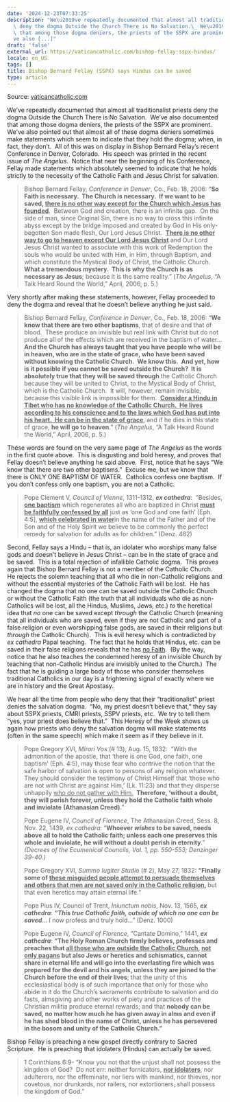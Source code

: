 ```yaml
---
date: '2024-12-23T07:33:25'
description: "We\u2019ve repeatedly documented that almost all traditionalist priests\
  \ deny the dogma Outside the Church There is No Salvation.\_ We\u2019ve also documented\
  \ that among those dogma deniers, the priests of the SSPX are prominent.\_ We\u2019\
  ve also [...]"
draft: 'false'
external_url: https://vaticancatholic.com/bishop-fellay-sspx-hindus/
locale: en_US
tags: []
title: Bishop Bernard Fellay (SSPX) says Hindus can be saved
type: article
---
```




Source: [vaticancatholic.com](https://vaticancatholic.com/bishop-fellay-sspx-hindus/)

<p>We’ve repeatedly documented that almost all traditionalist priests deny the dogma Outside the Church There is No Salvation.  We’ve also documented that among those dogma deniers, the priests of the SSPX are prominent.  We’ve also pointed out that almost all of these dogma deniers sometimes make statements which seem to indicate that they hold the dogma; when, in fact, they don’t.  All of this was on display in Bishop Bernard Fellay’s recent Conference in Denver, Colorado.  His speech was printed in the recent issue of <em>The Angelus</em>.  Notice that near the beginning of his Conference, Fellay made statements which absolutely seemed to indicate that he holds strictly to the necessity of the Catholic Faith and Jesus Christ for salvation.</p>
<blockquote>
<p>Bishop Bernard Fellay, <em>Conference in Denver</em>, Co., Feb. 18, 2006: “<strong>So Faith is necessary.  The Church is necessary.  If we want to be saved, <u>there is no other way except for the Church which Jesus has founded</u></strong>.  Between God and creation, there is an infinite gap.  On the side of man, since Original Sin, there is no way to cross this infinite abyss except by the bridge imposed and created by God in His only-begotten Son made flesh, Our Lord Jesus Christ.  <strong><u>There is no other way to go to heaven except Our Lord Jesus Christ</u></strong> and Our Lord Jesus Christ wanted to associate with this work of Redemption the souls who would be united with Him, in Him, through Baptism, and which constitute the Mystical Body of Christ, the Catholic Church.  <strong>What a tremendous mystery.  This is why the Church is as necessary as Jesus</strong>; because it is the same reality.” (<em>The Angelus</em>, “A Talk Heard Round the World,” April, 2006, p. 5.)</p>
</blockquote>
<p>Very shortly after making these statements, however, Fellay proceeded to deny the dogma and reveal that he doesn’t believe anything he just said.</p>
<blockquote>
<p>Bishop Bernard Fellay, <em>Conference in Denver</em>, Co., Feb. 18, 2006: “<strong>We know that there are two other baptisms</strong>, that of desire and that of blood.  These produce an invisible but real link with Christ but do not produce all of the effects which are received in the baptism of water… <strong>And the Church has always taught that you have people who will be in heaven, who are in the state of grace, who have been saved without knowing the Catholic Church.  We know this.  And yet, how is it possible if you cannot be saved outside the Church?  It is absolutely true that they will be saved through </strong>the Catholic Church because they will be united to Christ, to the Mystical Body of Christ, which is the Catholic Church.  It will, however, remain invisible, because this visible link is impossible for them.  <strong><u>Consider a Hindu in Tibet who has no knowledge of the Catholic Church.  He lives according to his conscience and to the laws which God has put into his heart.  He can be in the state of grace</u></strong>, and if he dies in this state of grace, <strong>he will go to heaven</strong>.” (<em>The Angelus</em>, “A Talk Heard Round the World,” April, 2006, p. 5.)</p>
</blockquote>
<p>These words are found on the very same page of <em>The Angelus</em> as the words in the first quote above.  This is disgusting and bold heresy, and proves that Fellay doesn’t believe anything he said above.  First, notice that he says “We know that there are two other baptisms.”  Excuse me, but we know that there is ONLY ONE BAPTISM OF WATER.  Catholics confess one baptism.  If you don’t confess only one baptism, you are not a Catholic.</p>
<blockquote>
<p>Pope Clement V, <em>Council of Vienne</em>, 1311-1312, <strong><em>ex cathedra</em></strong>:  “Besides, <strong><u>one baptism</u></strong> which regenerates all who are baptized in Christ <strong><u>must be faithfully confessed by all</u></strong> just as ‘one God and one faith’ [Eph. 4:5], <strong><u>which celebrated in water</u></strong>in the name of the Father and of the Son and of the Holy Spirit we believe to be commonly the perfect remedy for salvation for adults as for children.” (Denz. 482)</p>
</blockquote>
<p>Second, Fellay says a Hindu – that is, an idolater who worships many false gods and doesn’t believe in Jesus Christ – can be in the state of grace and be saved.  This is a total rejection of infallible Catholic dogma.  This proves again that Bishop Bernard Fellay is not a member of the Catholic Church.  He rejects the solemn teaching that all who die in non-Catholic religions and without the essential mysteries of the Catholic Faith will be lost.  He has changed the dogma that no one can be saved outside the Catholic Church or without the Catholic Faith (the truth that all individuals who die as non-Catholics will be lost, all the Hindus, Muslims, Jews, etc.) <em>to </em>the heretical idea that<em> no</em> one can be saved except <em>through </em>the Catholic Church (meaning that all individuals who are saved, even if they are not Catholic and part of a false religion or even worshipping false gods, are saved in their religions but <em>through</em> the Catholic Church).  This is evil heresy which is contradicted by <em>ex cathedra</em> Papal teaching.  The fact that he holds that Hindus, etc. can be saved in their false religions reveals that he has <u>no Faith</u>.  (By the way, notice that he also teaches the condemned heresy of an invisible Church by teaching that non-Catholic Hindus are invisibly united to the Church.)  The fact that he is guiding a large body of those who consider themselves traditional Catholics in our day is a frightening signal of exactly where we are in history and the Great Apostasy.</p>
<p>We hear all the time from people who deny that their “traditionalist” priest denies the salvation dogma.  “No, my priest doesn’t believe that,” they say about SSPX priests, CMRI priests, SSPV priests, etc.  We try to tell them “yes, your priest does believe that.”  This Heresy of the Week shows us again how priests who deny the salvation dogma will make statements (often in the same speech) which make it seem as if they believe in it.</p>
<blockquote>
<p>Pope Gregory XVI, <em>Mirari</em><em> Vos</em> (# 13), Aug. 15, 1832:  “With the admonition of the apostle, that ‘there is one God, one faith, one baptism’ (Eph. 4:5), may those fear who contrive the notion that the safe harbor of salvation is open to persons of any religion whatever.  They should consider the testimony of Christ Himself that ‘those who are not with Christ are against Him,’ (Lk. 11:23) and that they disperse unhappily <u>who do not gather with Him.</u> <strong> Therefore, ‘without a doubt, they will perish forever, unless they hold the Catholic faith whole and inviolate</strong> <strong>(Athanasian Creed)</strong>.”</p>
<p>Pope Eugene IV, <em>Council of Florence</em>, The Athanasian Creed, Sess. 8, Nov. 22, 1439, <em>ex cathedra</em>: “<strong>Whoever <em>wishes</em> to be saved, needs above all to hold the Catholic faith; unless each one preserves this whole and inviolate, he will without a doubt perish in eternity</strong>.”<em> (Decrees of the Ecumenical Councils, Vol. 1, pp. 550-553; Denzinger 39-40.)</em></p>
<p>Pope Gregory XVI, <em>Summo</em><em> Iugiter Studio</em> (# 2), May 27, 1832: <strong>“Finally some of <u>these misguided people attempt to persuade themselves and others that men are not saved only in the Catholic religion</u>, </strong>but that even heretics may attain eternal life.”</p>
<p>Pope Pius IV, Council of Trent, <em>Iniunctum</em><em> nobis</em>, Nov. 13, 1565, <strong><em>ex cathedra</em></strong>: <strong><em>“This true Catholic faith, outside of which no one can be saved</em></strong>… I now profess and truly hold…” (Denz. 1000)</p>
<p>Pope Eugene IV, <em>Council of Florence</em>, “Cantate Domino,” 1441, <strong><em>ex cathedra</em></strong>: <strong>“The Holy Roman Church firmly believes, professes and preaches that <u>all those who are outside the Catholic Church</u>, <u>not only pagans</u> but also Jews or heretics and schismatics, cannot share in eternal life and will go into the everlasting fire which was prepared for the devil and his angels, unless they are joined to the Church before the end of their lives</strong>; that the unity of this ecclesiastical body is of such importance that only for those who abide in it do the Church’s sacraments contribute to salvation and do fasts, almsgiving and other works of piety and practices of the Christian militia produce eternal rewards; and that <strong>nobody can be saved, no matter how much he has given away in alms and even if he has shed blood in the name of Christ, unless he has persevered in the bosom and unity of the Catholic Church.”</strong></p>
</blockquote>
<p>Bishop Fellay is preaching a new gospel directly contrary to Sacred Scripture.  He is preaching that idolaters (Hindus) can actually be saved.</p>
<blockquote>
<p>1 Corinthians 6:9- “Know you not that the unjust shall not possess the kingdom of God?  Do not err: neither fornicators, <strong><u>nor idolaters</u></strong>, nor adulterers, nor the effeminate, nor liers with mankind, nor thieves, nor covetous, nor drunkards, nor railers, nor extortioners, shall possess the kingdom of God.”</p>
</blockquote>
